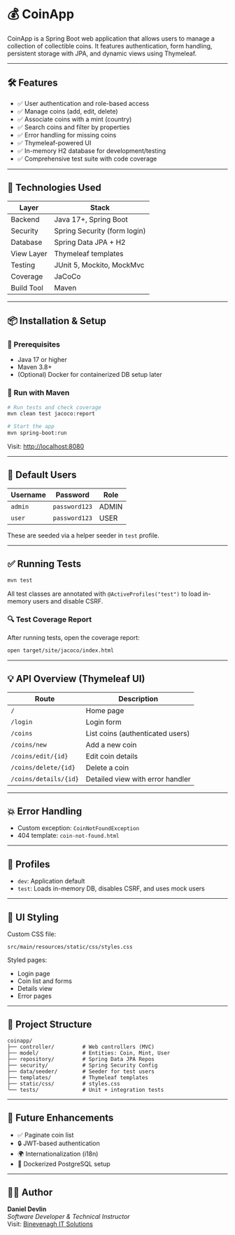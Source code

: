 # 💰 CoinApp

CoinApp is a Spring Boot web application that allows users to manage a collection of collectible coins. It features authentication, form handling, persistent storage with JPA, and dynamic views using Thymeleaf.

---

## 🛠 Features

- ✅ User authentication and role-based access
- ✅ Manage coins (add, edit, delete)
- ✅ Associate coins with a mint (country)
- ✅ Search coins and filter by properties
- ✅ Error handling for missing coins
- ✅ Thymeleaf-powered UI
- ✅ In-memory H2 database for development/testing
- ✅ Comprehensive test suite with code coverage

---

## 🚀 Technologies Used

| Layer            | Stack                          |
|------------------|--------------------------------|
| Backend          | Java 17+, Spring Boot          |
| Security         | Spring Security (form login)   |
| Database         | Spring Data JPA + H2           |
| View Layer       | Thymeleaf templates            |
| Testing          | JUnit 5, Mockito, MockMvc      |
| Coverage         | JaCoCo                         |
| Build Tool       | Maven                          |

---

## 📦 Installation & Setup

### 🔧 Prerequisites

- Java 17 or higher
- Maven 3.8+
- (Optional) Docker for containerized DB setup later

### 🧪 Run with Maven

```bash
# Run tests and check coverage
mvn clean test jacoco:report

# Start the app
mvn spring-boot:run
```

Visit: [http://localhost:8080](http://localhost:8080)

---

## 👥 Default Users

| Username | Password     | Role  |
|----------|--------------|-------|
| `admin`  | `password123`| ADMIN |
| `user`   | `password123`| USER  |

These are seeded via a helper seeder in `test` profile.

---

## ✅ Running Tests

```bash
mvn test
```

All test classes are annotated with `@ActiveProfiles("test")` to load in-memory users and disable CSRF.

### 🔍 Test Coverage Report

After running tests, open the coverage report:

```bash
open target/site/jacoco/index.html
```

---

## 💡 API Overview (Thymeleaf UI)

| Route                  | Description                       |
|------------------------|-----------------------------------|
| `/`                    | Home page                         |
| `/login`               | Login form                        |
| `/coins`               | List coins (authenticated users)  |
| `/coins/new`           | Add a new coin                    |
| `/coins/edit/{id}`     | Edit coin details                 |
| `/coins/delete/{id}`   | Delete a coin                     |
| `/coins/details/{id}`  | Detailed view with error handler  |

---

## 💥 Error Handling

- Custom exception: `CoinNotFoundException`
- 404 template: `coin-not-found.html`

---

## 🧪 Profiles

- `dev`: Application default
- `test`: Loads in-memory DB, disables CSRF, and uses mock users

---

## 🎨 UI Styling

Custom CSS file:

```
src/main/resources/static/css/styles.css
```

Styled pages:

- Login page
- Coin list and forms
- Details view
- Error pages

---

## 📁 Project Structure

```
coinapp/
├── controller/         # Web controllers (MVC)
├── model/              # Entities: Coin, Mint, User
├── repository/         # Spring Data JPA Repos
├── security/           # Spring Security Config
├── data/seeder/        # Seeder for test users
├── templates/          # Thymeleaf templates
├── static/css/         # styles.css
└── tests/              # Unit + integration tests
```

---

## 📌 Future Enhancements

- ✅ Paginate coin list
- 🔒 JWT-based authentication
- 🌍 Internationalization (i18n)
- 🐳 Dockerized PostgreSQL setup

---

## 🧑‍💻 Author

**Daniel Devlin**  
*Software Developer & Technical Instructor*  
Visit: [Binevenagh IT Solutions](https://binevenaghitsolutions.co.uk)
